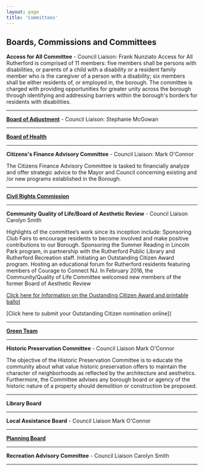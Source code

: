 ```yaml
---
layout: page
title: 'Committees'
---
```


## Boards, Commissions and Committees

**Access for All Committee** - Council Liaison: Frank Nunziato
Access for All Rutherford is comprised of 11 members: five members shall be persons with disabilities, or parents of a child with a disability or a resident family member who is the caregiver of a person with a disability; six members shall be either residents of, or employed in, the borough.  The committee is charged with providing opportunities for greater unity across the borough through identifying and addressing barriers within the borough's borders for residents with disabilities.

---

[**Board of Adjustment**](/departments/borough-clerk/minutes-and-agendas/board-of-adjustment/) - Council Liaison: Stephanie McGowan 

---

[**Board of Health**](board-of-health/)

---

**Citizens's Finance Advisory Committee** - Council Liaison: Mark O'Connor

The Citizens Finance Advisory Committee is tasked to financially analyze and offer strategic advice to the Mayor and Council concerning existing and /or new programs established in the Borough.

---

[**Civil Rights Commission**](civil-rights-commission/)

---

**Community Quality of Life/Board of Aesthetic Review** - Council Liaison Carolyn Smith

Highlights of the committee’s work since its inception include: Sponsoring Club Fairs to encourage residents to become involved and make positive contributions to our Borough. Sponsoring the Summer Reading in Lincoln Park program, in partnership with the Rutherford Public Library and Rutherford Recreation staff. Initiating an Outstanding Citizen Award program. Hosting an educational forum for Rutherford residents featuring members of Courage to Connect NJ. In February 2016, the Community/Quality of Life Committee welcomed new members of the former Board of Aesthetic Review

[Click here for Information on the Oustanding Citizen Award and printable ballot](https://storage.googleapis.com/static.rutherford-nj.com/committees/QOL_COTY_2016.pdf)

[Click here to submit your Outstanding Citizen nomination online](

---

[**Green Team**](green-team/)

---

**Historic Preservation Committee** - Council Liaison Mark O'Connor

The objective of the Historic Preservation Committee is to educate the community about what value historic preservation offers to maintain the character of neighborhoods as reflected by the architecture and aesthetics. Furthermore, the Committee advises any borough board or agency of the historic nature of a property should demolition or construction be proposed.

---

**Library Board**

---

**Local Assistance Board** - Council Liaison Mark O'Connor

---

[**Planning Board**](/departments/borough-clerk/minutes-and-agendas/planning-board/)

---

**Recreation Advisory Committee** - Council Liaison Carolyn Smith

---

